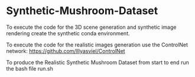 # Synthetic-Mushroom-Dataset

To execute the code for the 3D scene generation and synthetic image rendering create the synthetic conda environment.

To execute the code for the realistic images generation use the ControlNet network: https://github.com/lllyasviel/ControlNet

To produce the Realistic Synthetic Mushroom Dataset from start to end run the bash file run.sh
